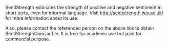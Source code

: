 SentiStrength estimates the strength of positive and negative sentiment in short texts, even for informal language. Visit http://sentistrength.wlv.ac.uk/ for more information about its use.

Also, please contact the referenced person on the above link to obtain SentiStrengthCom.jar file. It is free for academic use but paid for commercial purpose.
